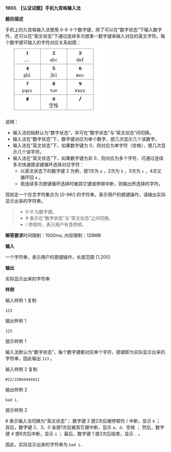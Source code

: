 **1903. 【认证试题】手机九宫格输入法**

**题目描述**

手机上的九宫格输入法使用 0-9 十个数字键，除了可以在“数字状态”下输入数字外，还可以在“英文状态”下通过连续多次摁某一数字键来输入对应的英文字符。每个数字键可输入的字符对应关系如图：
![img](./Oj1903_0.png)

说明：

- 输入法初始默认为“数字状态”，并可在“数字状态”与“英文状态”间切换。
- 输入法在“数字状态”下，数字键对应为单个数字，摁几次显示几个该数字。
- 输入法在“英文状态”下，如果数字键为 0，则对应为单字符（空格），摁几次显示几个该字符。
- 输入法在“英文状态”下，如果数字键为非 0，则对应为多个字符，可通过连续多次快速摁该键循环选择对应字符：
    - 以英文状态下的数字键 2 为例，摁1次为 `a` ，2次为 `b` ，3次为 `c` ，4次又循环回 `a` 。
    - 若连续多次摁键循环选择时被其它键或停顿中断，则输出所选择的字符。

现给定一个仅含字符集合为 [0-9#/] 的字符串，表示用户的摁键操作，请输出实际显示出来的字符串。

> - 0-9 为数字键。
> - \#  表示在“数字状态”与“英文状态”之间切换。
> - /  停顿符，表示用户有意停顿。

**解答要求**时间限制：1000ms, 内存限制：128MB

**输入**

一个字符串，表示用户的摁键操作，长度范围 [1,200]

**输出**

实际显示出来的字符串

**样例**

输入样例 1 复制

```
123
```

输出样例 1

```
123
```

提示样例 1

输入法默认为“数字状态”，每个数字键都对应单个字符，摁键即为实际显示出来的字符串，因此输出 `123` 。





输入样例 2 复制

```
#22/23044444411
```

输出样例 2

```
bad i.
```

提示样例 2

\# 表示输入法切换为“英文状态”；
数字键 2 摁2次后被停顿符 / 中断，显示 `b` ；
其后，数字键 2、3、0 各摁1次后被其它键中断，显示 `a`、`d`、空格 ；
然后，数字键 4 摁6次后中断，显示 `i` ；
最后，数字键 1 摁2次后结束，显示 `.` 。

因此，实际显示出来的字符串为 `bad i.`